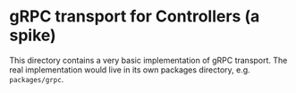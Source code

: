 # gRPC transport for Controllers (a spike)

This directory contains a very basic implementation of gRPC transport. The real implementation would live in its own packages directory, e.g. `packages/grpc`.
